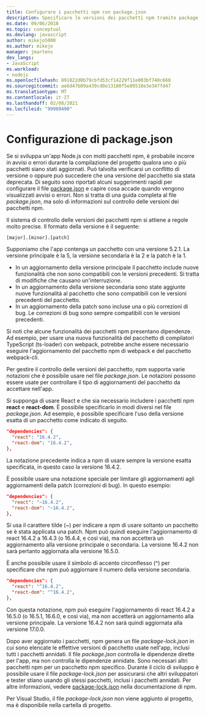 ```yaml
---
title: Configurare i pacchetti npm con package.json
description: Specificare le versioni dei pacchetti npm tramite package.json
ms.date: 09/06/2018
ms.topic: conceptual
ms.devlang: javascript
author: mikejo5000
ms.author: mikejo
manager: jmartens
dev_langs:
- JavaScript
ms.workload:
- nodejs
ms.openlocfilehash: 891822d0b79cbfd53cf14229f11e003bf740c660
ms.sourcegitcommit: ae6d47b09a439cd0e13180f5e89510e3e347fd47
ms.translationtype: MT
ms.contentlocale: it-IT
ms.lasthandoff: 02/08/2021
ms.locfileid: "99969490"
---
```

# <a name="packagejson-configuration"></a>Configurazione di package.json

Se si sviluppa un'app Node.js con molti pacchetti npm, è probabile incorre in avvisi o errori durante la compilazione del progetto qualora uno o più pacchetti siano stati aggiornati. Può talvolta verificarsi un conflitto di versione o oppure può succedere che una versione del pacchetto sia stata deprecata. Di seguito sono riportati alcuni suggerimenti rapidi per configurare il file [package.json](https://docs.npmjs.com/files/package.json) e capire cosa accade quando vengono visualizzati avvisi o errori. Non si tratta di una guida completa al file *package.json*, ma solo di informazioni sul controllo delle versioni dei pacchetti npm.

Il sistema di controllo delle versioni dei pacchetti npm si attiene a regole molto precise. Il formato della versione è il seguente:

```
[major].[minor].[patch]
```

Supponiamo che l'app contenga un pacchetto con una versione 5.2.1. La versione principale è la 5, la versione secondaria è la 2 e la patch è la 1.

* In un aggiornamento della versione principale il pacchetto include nuove funzionalità che non sono compatibili con le versioni precedenti. Si tratta di modifiche che causano un'interruzione.
* In un aggiornamento della versione secondaria sono state aggiunte nuove funzionalità al pacchetto che sono compatibili con le versioni precedenti del pacchetto.
* In un aggiornamento della patch sono incluse una o più correzioni di bug. Le correzioni di bug sono sempre compatibili con le versioni precedenti.

Si noti che alcune funzionalità dei pacchetti npm presentano dipendenze. Ad esempio, per usare una nuova funzionalità del pacchetto di compilatori TypeScript (ts-loader) con webpack, potrebbe anche essere necessario eseguire l'aggiornamento del pacchetto npm di webpack e del pacchetto webpack-cli.

Per gestire il controllo delle versioni del pacchetto, npm supporta varie notazioni che è possibile usare nel file *package.json*. Le notazioni possono essere usate per controllare il tipo di aggiornamenti del pacchetto da accettare nell'app.

Si supponga di usare React e che sia necessario includere i pacchetti npm **react** e **react-dom**. È possibile specificarlo in modi diversi nel file *package.json*. Ad esempio, è possibile specificare l'uso della versione esatta di un pacchetto come indicato di seguito.

  ```json
  "dependencies": {
    "react": "16.4.2",
    "react-dom": "16.4.2",
  },
  ```

La notazione precedente indica a npm di usare sempre la versione esatta specificata, in questo caso la versione 16.4.2.

È possibile usare una notazione speciale per limitare gli aggiornamenti agli aggiornamenti della patch (correzioni di bug). In questo esempio:

  ```json
  "dependencies": {
    "react": "~16.4.2",
    "react-dom": "~16.4.2",
  },
  ```

Si usa il carattere tilde (~) per indicare a npm di usare soltanto un pacchetto se è stata applicata una patch. Npm può quindi eseguire l'aggiornamento di react 16.4.2 a 16.4.3 (o 16.4.4, e così via), ma non accetterà un aggiornamento alla versione principale o secondaria. La versione 16.4.2 non sarà pertanto aggiornata alla versione 16.5.0.

È anche possibile usare il simbolo di accento circonflesso (^) per specificare che npm può aggiornare il numero della versione secondaria.

  ```json
  "dependencies": {
    "react": "^16.4.2",
    "react-dom": "^16.4.2",
  },
  ```

Con questa notazione, npm può eseguire l'aggiornamento di react 16.4.2 a 16.5.0 (o 16.5.1, 16.6.0, e così via), ma non accetterà un aggiornamento alla versione principale. La versione 16.4.2 non sarà quindi aggiornata alla versione 17.0.0.

Dopo aver aggiornato i pacchetti, npm genera un file *package-lock.json* in cui sono elencate le effettive versioni di pacchetto usate nell'app, inclusi tutti i pacchetti annidati. Il file *package.json* controlla le dipendenze dirette per l'app, ma non controlla le dipendenze annidate. Sono necessari altri pacchetti npm per un pacchetto npm specifico. Durante il ciclo di sviluppo è possibile usare il file *package-lock.json* per assicurarsi che altri sviluppatori e tester stiano usando gli stessi pacchetti, inclusi i pacchetti annidati. Per altre informazioni, vedere [package-lock.json](https://docs.npmjs.com/files/package-lock.json) nella documentazione di npm.

Per Visual Studio, il file *package-lock.json* non viene aggiunto al progetto, ma è disponibile nella cartella di progetto.
